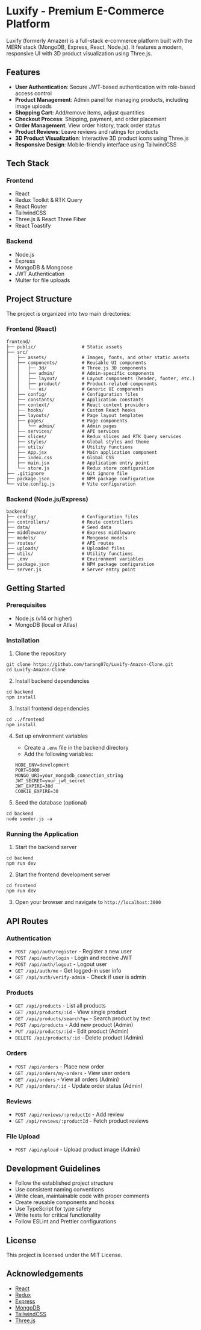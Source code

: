 # Luxify - Premium E-Commerce Platform

Luxify (formerly Amazer) is a full-stack e-commerce platform built with the MERN stack (MongoDB, Express, React, Node.js). It features a modern, responsive UI with 3D product visualization using Three.js.

## Features

- **User Authentication**: Secure JWT-based authentication with role-based access control
- **Product Management**: Admin panel for managing products, including image uploads
- **Shopping Cart**: Add/remove items, adjust quantities
- **Checkout Process**: Shipping, payment, and order placement
- **Order Management**: View order history, track order status
- **Product Reviews**: Leave reviews and ratings for products
- **3D Product Visualization**: Interactive 3D product icons using Three.js
- **Responsive Design**: Mobile-friendly interface using TailwindCSS

## Tech Stack

### Frontend
- React
- Redux Toolkit & RTK Query
- React Router
- TailwindCSS
- Three.js & React Three Fiber
- React Toastify

### Backend
- Node.js
- Express
- MongoDB & Mongoose
- JWT Authentication
- Multer for file uploads

## Project Structure

The project is organized into two main directories:

### Frontend (React)

```
frontend/
├── public/                 # Static assets
├── src/
│   ├── assets/             # Images, fonts, and other static assets
│   ├── components/         # Reusable UI components
│   │   ├── 3d/             # Three.js 3D components
│   │   ├── admin/          # Admin-specific components
│   │   ├── layout/         # Layout components (header, footer, etc.)
│   │   ├── product/        # Product-related components
│   │   └── ui/             # Generic UI components
│   ├── config/             # Configuration files
│   ├── constants/          # Application constants
│   ├── context/            # React context providers
│   ├── hooks/              # Custom React hooks
│   ├── layouts/            # Page layout templates
│   ├── pages/              # Page components
│   │   └── admin/          # Admin pages
│   ├── services/           # API services
│   ├── slices/             # Redux slices and RTK Query services
│   ├── styles/             # Global styles and theme
│   ├── utils/              # Utility functions
│   ├── App.jsx             # Main application component
│   ├── index.css           # Global CSS
│   ├── main.jsx            # Application entry point
│   └── store.js            # Redux store configuration
├── .gitignore              # Git ignore file
├── package.json            # NPM package configuration
└── vite.config.js          # Vite configuration
```

### Backend (Node.js/Express)

```
backend/
├── config/                 # Configuration files
├── controllers/            # Route controllers
├── data/                   # Seed data
├── middleware/             # Express middleware
├── models/                 # Mongoose models
├── routes/                 # API routes
├── uploads/                # Uploaded files
├── utils/                  # Utility functions
├── .env                    # Environment variables
├── package.json            # NPM package configuration
└── server.js               # Server entry point
```

## Getting Started

### Prerequisites
- Node.js (v14 or higher)
- MongoDB (local or Atlas)

### Installation

1. Clone the repository
```
git clone https://github.com/tarang07q/Luxify-Amazon-Clone.git
cd Luxify-Amazon-Clone
```

2. Install backend dependencies
```
cd backend
npm install
```

3. Install frontend dependencies
```
cd ../frontend
npm install
```

4. Set up environment variables
   - Create a `.env` file in the backend directory
   - Add the following variables:
   ```
   NODE_ENV=development
   PORT=5000
   MONGO_URI=your_mongodb_connection_string
   JWT_SECRET=your_jwt_secret
   JWT_EXPIRE=30d
   COOKIE_EXPIRE=30
   ```

5. Seed the database (optional)
```
cd backend
node seeder.js -a
```

### Running the Application

1. Start the backend server
```
cd backend
npm run dev
```

2. Start the frontend development server
```
cd frontend
npm run dev
```

3. Open your browser and navigate to `http://localhost:3000`

## API Routes

### Authentication
- `POST /api/auth/register` - Register a new user
- `POST /api/auth/login` - Login and receive JWT
- `POST /api/auth/logout` - Logout user
- `GET /api/auth/me` - Get logged-in user info
- `GET /api/auth/verify-admin` - Check if user is admin

### Products
- `GET /api/products` - List all products
- `GET /api/products/:id` - View single product
- `GET /api/products/search?q=` - Search product by text
- `POST /api/products` - Add new product (Admin)
- `PUT /api/products/:id` - Edit product (Admin)
- `DELETE /api/products/:id` - Delete product (Admin)

### Orders
- `POST /api/orders` - Place new order
- `GET /api/orders/my-orders` - View user orders
- `GET /api/orders` - View all orders (Admin)
- `PUT /api/orders/:id` - Update order status (Admin)

### Reviews
- `POST /api/reviews/:productId` - Add review
- `GET /api/reviews/:productId` - Fetch product reviews

### File Upload
- `POST /api/upload` - Upload product image (Admin)

## Development Guidelines

- Follow the established project structure
- Use consistent naming conventions
- Write clean, maintainable code with proper comments
- Create reusable components and hooks
- Use TypeScript for type safety
- Write tests for critical functionality
- Follow ESLint and Prettier configurations

## License

This project is licensed under the MIT License.

## Acknowledgements

- [React](https://reactjs.org/)
- [Redux](https://redux.js.org/)
- [Express](https://expressjs.com/)
- [MongoDB](https://www.mongodb.com/)
- [TailwindCSS](https://tailwindcss.com/)
- [Three.js](https://threejs.org/)
